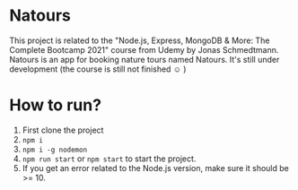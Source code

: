 # Natours
This project is related to the "Node.js, Express, MongoDB &amp; More: The Complete Bootcamp 2021" course from Udemy by Jonas Schmedtmann. Natours is an app for booking nature tours named Natours. It's still under development (the course is still not finished ☺️ )

# How to run?
1. First clone the project
2. `npm i`
3. `npm i -g nodemon`
4. `npm run start` or `npm start` to start the project.
5. If you get an error related to the Node.js version, make sure it should be >= 10.
